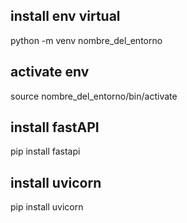 ## install env virtual  
python -m venv nombre_del_entorno

## activate env
source nombre_del_entorno/bin/activate  


## install fastAPI
pip install fastapi

## install uvicorn
pip install uvicorn